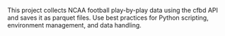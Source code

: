 <!-- Use this file to provide workspace-specific custom instructions to Copilot. For more details, visit https://code.visualstudio.com/docs/copilot/copilot-customization#_use-a-githubcopilotinstructionsmd-file -->

This project collects NCAA football play-by-play data using the cfbd API and saves it as parquet files. Use best practices for Python scripting, environment management, and data handling.
